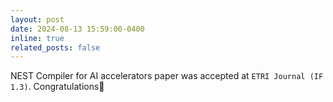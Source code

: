 ```yaml
---
layout: post
date: 2024-08-13 15:59:00-0400
inline: true
related_posts: false
---
```

NEST Compiler for AI accelerators paper</a> was accepted at `ETRI Journal (IF 1.3)`</a>. Congratulations:tada:

